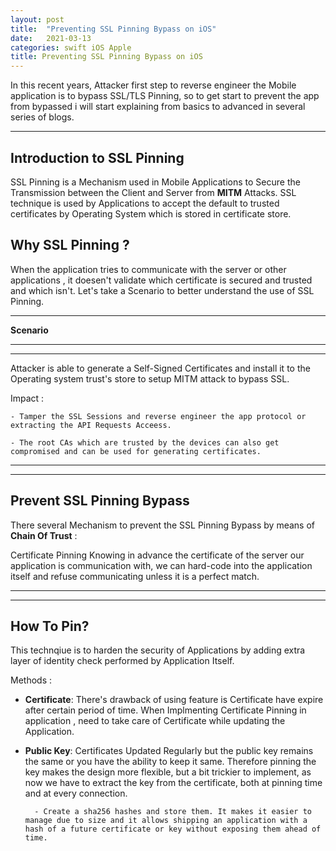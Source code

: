 ```yaml
---
layout: post
title:  "Preventing SSL Pinning Bypass on iOS"
date:   2021-03-13
categories: swift iOS Apple
title: Preventing SSL Pinning Bypass on iOS
---
```


In this recent years, Attacker first step to reverse engineer the Mobile application is to bypass SSL/TLS Pinning, so to get start to prevent the app from bypassed i will start explaining from basics to advanced in several series of blogs.

--- 

[](#header-1)**Introduction to SSL Pinning**
---

SSL Pinning is a Mechanism used in Mobile Applications to Secure the Transmission between the Client and Server from **MITM** Attacks. SSL technique  is used by Applications to accept the  default to trusted certificates by Operating System which is stored in certificate store.

[](#header-2)**Why SSL Pinning ?**
---

When the application tries to communicate with the server or other applications , it doesen't validate which certificate is secured and trusted and which isn't. Let's take a Scenario to better understand the use of SSL Pinning.

---
**Scenario**

---
---

Attacker is able to generate a Self-Signed Certificates and install it to the Operating system trust's store to setup MITM attack to bypass SSL.

Impact :

    - Tamper the SSL Sessions and reverse engineer the app protocol or extracting the API Requests Acceess.

    - The root CAs which are trusted by the devices can also get compromised and can be used for generating certificates.

--- 

--- 
[](#header-3)**Prevent SSL Pinning Bypass**
---

There several Mechanism to prevent the SSL Pinning Bypass by means of **Chain Of Trust** : 

Certificate Pinning Knowing in advance the certificate of the server our application is communication with, we can hard-code  into the application itself and refuse communicating unless it is a perfect match.

---

--- 
[](#header-4)**How To Pin?**
---

This technqiue is to harden the security of Applications by adding extra layer of identity check performed by Application Itself.

Methods : 
     
- **Certificate**: There's drawback of using feature is Certificate have expire after certain period of time. When Implmenting Certificate Pinning in application , need to take care of Certificate while updating the Application.

- **Public Key**: Certificates Updated Regularly but the public key remains the same or you have the ability to keep it same. Therefore pinning the key makes the design more flexible, but a bit trickier to implement, as now we have to extract the key from the certificate, both at pinning time and at every connection.

        - Create a sha256 hashes and store them. It makes it easier to manage due to size and it allows shipping an application with a hash of a future certificate or key without exposing them ahead of time.








